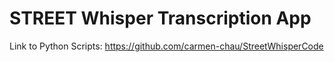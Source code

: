 # STREET Whisper Transcription App

Link to Python Scripts: https://github.com/carmen-chau/StreetWhisperCode
